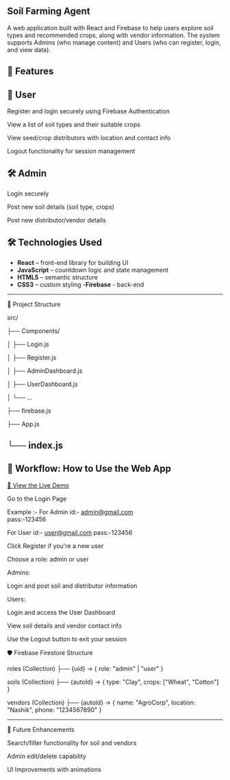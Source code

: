 Soil Farming Agent
----------------------------
A web application built with React and Firebase to help users explore soil types and recommended crops, along with vendor information. The system supports Admins (who manage content) and Users (who can register, login, and view data).

🔧 Features
------------
👤 User
---------

Register and login securely using Firebase Authentication

View a list of soil types and their suitable crops

View seed/crop distributors with location and contact info

Logout functionality for session management

🛠 Admin
----------

Login securely

Post new soil details (soil type, crops)

Post new distributor/vendor details


## 🛠️ Technologies Used

- **React** – front-end library for building UI
- **JavaScript** – countdown logic and state management
- **HTML5** – semantic structure
- **CSS3** – custom styling
-**Firebase** - back-end 

---

📁 Project Structure

src/

├── Components/

│   ├── Login.js

│   ├── Register.js

│   ├── AdminDashboard.js

│   ├── UserDashboard.js

│   └── ...

├── firebase.js

├── App.js

└── index.js
------------------------------------
🧭 Workflow: How to Use the Web App
-----------------------------------

[🔗 View the Live Demo](https://Tempest200.github.io/soil-farming-agent)  


Go to the Login Page

Example :-
 For Admin id:- admin@gmail.com     
           pass:-123456
 
 For User id:- user@gmail.com
      pass:-123456


Click Register if you're a new user

Choose a role: admin or user

Admins:

Login and post soil and distributor information

Users:

Login and access the User Dashboard

View soil details and vendor contact info

Use the Logout button to exit your session


🛡 Firebase Firestore Structure

roles (Collection)
├── {uid} → { role: "admin" | "user" }

soils (Collection)
├── {autoId} → { type: "Clay", crops: ["Wheat", "Cotton"] }

vendors (Collection)
├── {autoId} → { name: "AgroCorp", location: "Nashik", phone: "1234567890" }


-------------------------------

📌 Future Enhancements

Search/filter functionality for soil and vendors

Admin edit/delete capability

UI Improvements with animations